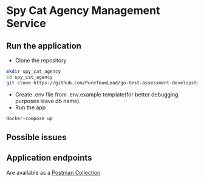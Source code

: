 # Spy Cat Agency Management Service

## Run the application

- Clone the repository
```bash
mkdir spy_cat_agency
cd spy_cat_agency
git clone https://github.com/PureTeamLead/go-test-assessment-developstoday .
 ```
- Create .env file from .env.example template(for better debugging purposes leave db name).
- Run the app
```bash
docker-compose up
```

## Possible issues


## Application endpoints

Are available as a [Postman Collection](https://www.postman.com/payload-candidate-40552263/spycatagency/collection/le9jv1k/spycatagency?action=share&creator=40502373)
